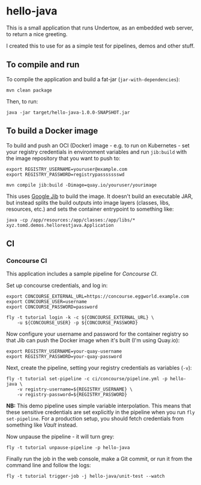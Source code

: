 # hello-java

This is a small application that runs Undertow, as an embedded web server, to return a nice greeting.

I created this to use for as a simple test for pipelines, demos and other stuff.

## To compile and run

To compile the application and build a fat-jar (`jar-with-dependencies`):

    mvn clean package

Then, to run:

    java -jar target/hello-java-1.0.0-SNAPSHOT.jar
    
## To build a Docker image

To build and push an OCI (Docker) image - e.g. to run on Kubernetes - set your registry credentials in environment variables and run `jib:build` with the image repository that you want to push to:

    export REGISTRY_USERNAME=youruser@example.com
    export REGISTRY_PASSWORD=registrypassssssswd
    
    mvn compile jib:build -Dimage=quay.io/youruser/yourimage
    
This uses [Google Jib][jib] to build the image. It doesn't build an executable JAR, but instead splits the build outputs into image layers (classes, libs, resources, etc.) and sets the container entrypoint to something like:

    java -cp /app/resources:/app/classes:/app/libs/* xyz.tomd.demos.hellorestjava.Application

## CI

### Concourse CI

This application includes a sample pipeline for _Concourse CI_.

Set up concourse credentials, and log in:

```
export CONCOURSE_EXTERNAL_URL=https://concourse.eggworld.example.com
export CONCOURSE_USER=username
export CONCOURSE_PASSWORD=password

fly -t tutorial login -k -c ${CONCOURSE_EXTERNAL_URL} \
    -u ${CONCOURSE_USER} -p ${CONCOURSE_PASSWORD}
```

Now configure your username and password for the container registry so that Jib can push the Docker image when it's built (I'm using Quay.io):

```
export REGISTRY_USERNAME=your-quay-username
export REGISTRY_PASSWORD=your-quay-password
```

Next, create the pipeline, setting your registry credentials as variables (`-v`):

```
fly -t tutorial set-pipeline -c ci/concourse/pipeline.yml -p hello-java \ 
    -v registry-username=${REGISTRY_USERNAME} \ 
    -v registry-password=${REGISTRY_PASSWORD}
```

**NB:** This demo pipeline uses simple variable interpolation. This means that these sensitive credentials are set explicitly in the pipeline when you run `fly set-pipeline`. For a production setup, you should fetch credentials from something like _Vault_ instead.

Now unpause the pipeline - it will turn grey:

```
fly -t tutorial unpause-pipeline -p hello-java
```

Finally run the job in the web console, make a Git commit, or run it from the command line and follow the logs:

```
fly -t tutorial trigger-job -j hello-java/unit-test --watch
```

[jib]: https://github.com/GoogleContainerTools/jib

